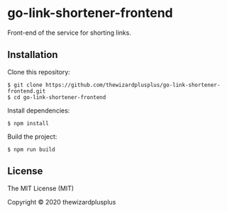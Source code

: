 # go-link-shortener-frontend

Front-end of the service for shorting links.

## Installation

Clone this repository:

```
$ git clone https://github.com/thewizardplusplus/go-link-shortener-frontend.git
$ cd go-link-shortener-frontend
```

Install dependencies:

```
$ npm install
```

Build the project:

```
$ npm run build
```

## License

The MIT License (MIT)

Copyright &copy; 2020 thewizardplusplus

